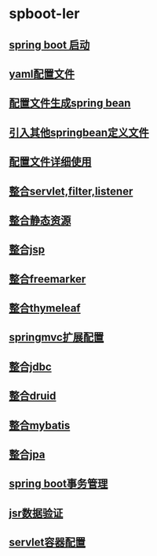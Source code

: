 # spboot-ler
## [spring boot 启动](init.md)
## [yaml配置文件](yml.md)
## [配置文件生成spring bean](create_with_yaml.md)
## [引入其他springbean定义文件](extra_xml.md)
## [配置文件详细使用](config_detail.md)
## [整合servlet,filter,listener](servlet_filter_listener.md)
## [整合静态资源](static.md)
## [整合jsp](jsp.md)
## [整合freemarker](freemarker.md)
## [整合thymeleaf](thymeleaf.md)
## [springmvc扩展配置](springmvc_expand.md)
## [整合jdbc](jdbc.md)
## [整合druid](druid.md)
## [整合mybatis](mybatis.md)
## [整合jpa](jpa.md)
## [spring boot事务管理](transaction.md)
## [jsr数据验证](jsr.md)
## [servlet容器配置](servlet_container.md)
